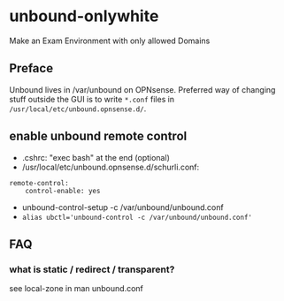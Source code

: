 # unbound-onlywhite

Make an Exam Environment with only allowed Domains

## Preface

Unbound lives in /var/unbound on OPNsense. Preferred way of changing stuff outside the GUI is to write `*.conf` files in `/usr/local/etc/unbound.opnsense.d/`.

## enable unbound remote control

- .cshrc: "exec bash" at the end (optional)
- /usr/local/etc/unbound.opnsense.d/schurli.conf:

```config
remote-control:
    control-enable: yes
```

- unbound-control-setup -c /var/unbound/unbound.conf
- `alias ubctl='unbound-control -c /var/unbound/unbound.conf'`

## FAQ

### what is static / redirect / transparent?

see local-zone in man unbound.conf
